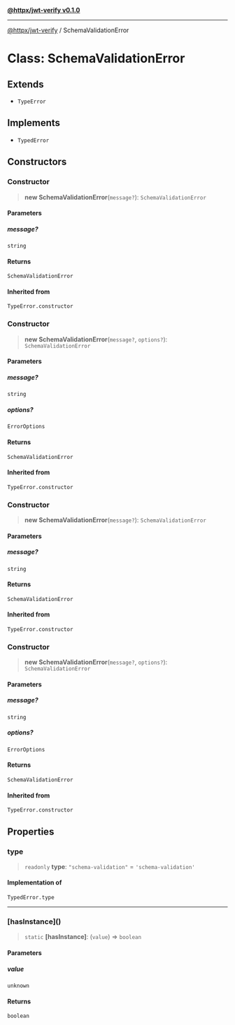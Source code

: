 [**@httpx/jwt-verify v0.1.0**](../README.md)

***

[@httpx/jwt-verify](../README.md) / SchemaValidationError

# Class: SchemaValidationError

## Extends

- `TypeError`

## Implements

- `TypedError`

## Constructors

### Constructor

> **new SchemaValidationError**(`message?`): `SchemaValidationError`

#### Parameters

##### message?

`string`

#### Returns

`SchemaValidationError`

#### Inherited from

`TypeError.constructor`

### Constructor

> **new SchemaValidationError**(`message?`, `options?`): `SchemaValidationError`

#### Parameters

##### message?

`string`

##### options?

`ErrorOptions`

#### Returns

`SchemaValidationError`

#### Inherited from

`TypeError.constructor`

### Constructor

> **new SchemaValidationError**(`message?`): `SchemaValidationError`

#### Parameters

##### message?

`string`

#### Returns

`SchemaValidationError`

#### Inherited from

`TypeError.constructor`

### Constructor

> **new SchemaValidationError**(`message?`, `options?`): `SchemaValidationError`

#### Parameters

##### message?

`string`

##### options?

`ErrorOptions`

#### Returns

`SchemaValidationError`

#### Inherited from

`TypeError.constructor`

## Properties

### type

> `readonly` **type**: `"schema-validation"` = `'schema-validation'`

#### Implementation of

`TypedError.type`

***

### \[hasInstance\]()

> `static` **\[hasInstance\]**: (`value`) => `boolean`

#### Parameters

##### value

`unknown`

#### Returns

`boolean`
